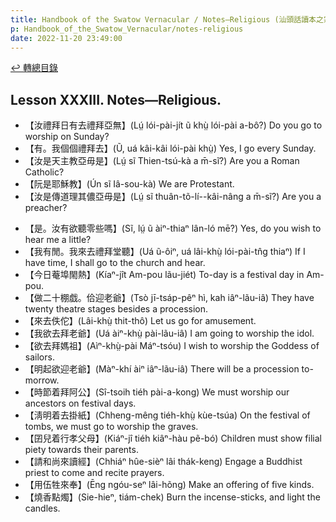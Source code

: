 ```yaml
---
title: Handbook of the Swatow Vernacular / Notes—Religious (汕頭話讀本之宗教(補))
p: Handbook_of_the_Swatow_Vernacular/notes-religious
date: 2022-11-20 23:49:00
---
```


[↩️ 轉總目錄](/Handbook_of_the_Swatow_Vernacular)

## Lesson XXXIII. Notes—Religious.

* 【汝禮拜日有去禮拜亞無】(Lṳ́ lói-pài-jít ũ khṳ̀ lói-pài a-bô?) Do you go to worship on Sunday?
* 【有。我個個禮拜去】(Ũ, uá kâi-kâi lói-pài khṳ̀) Yes, I go every Sunday.
* 【汝是天主教亞毋是】(Lṳ́ sĩ Thien-tsú-kà a m̄-sĩ?) Are you a Roman Catholic?
* 【阮是耶穌教】(Ún sĩ Iâ-sou-kà) We are Protestant.
* 【汝是傳道理其儂亞毋是】(Lṳ́ sĩ thuân-tõ-lí--kâi-nâng a m̄-sĩ?) Are you a preacher?
<!--more-->
* 【是。汝有欲聽零些嗎】(Sĩ, lṳ́ ũ àiⁿ-thiaⁿ lân-ló mē?) Yes, do you wish to hear me a little?
* 【我有閒。我來去禮拜堂聽】(Uá ũ-ôiⁿ, uá lâi-khṳ̀ lói-pài-tn̂g thiaⁿ) If I have time, I shall go to the church and hear.
* 【今日菴埠閙熱】(Kíaⁿ-jît Am-pou lãu-jiét) To-day is a festival day in Am-pou.
* 【做二十棚戯。佮迎老爺】(Tsò jī-tsáp-pêⁿ hì, kah iâⁿ-lãu-iâ) They have twenty theatre stages besides a procession.
* 【來去佚佗】(Lâi-khṳ̀ thit-thô) Let us go for amusement.
* 【我欲去拜老爺】(Uá àiⁿ-khṳ̀ pài-lãu-iâ) I am going to worship the idol.
* 【欲去拜媽祖】(Aìⁿ-khṳ̀-pài Máⁿ-tsóu) I wish to worship the Goddess of sailors.
* 【明起欲迎老爺】(Màⁿ-khí àiⁿ iâⁿ-lãu-iâ) There will be a procession to-morrow.
* 【時節着拜阿公】(Sî-tsoih tiéh pài-a-kong) We must worship our ancestors on festival days.
* 【淸明着去掛紙】(Chheng-mêng tiéh-khṳ̀ kùe-tsúa) On the festival of tombs, we must go to worship the graves.
* 【囝兒着行孝父母】(Kiáⁿ-jî tiéh kiâⁿ-hàu pẽ-bó) Children must show filial piety towards their parents.
* 【請和尚來讀經】(Chhiáⁿ hûe-sièⁿ lâi thák-keng) Engage a Buddhist priest to come and recite prayers.
* 【用伍牲來奉】(Ēng ngóu-seⁿ lâi-hõng) Make an offering of five kinds.
* 【燒香點燭】(Sie-hieⁿ, tiám-chek) Burn the incense-sticks, and light the candles.
